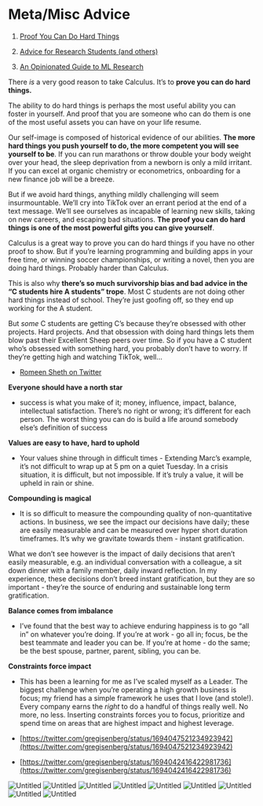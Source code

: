 # Meta/Misc Advice

1. [Proof You Can Do Hard Things](https://blog.nateliason.com/p/proof-you-can-do-hard-things)

2. [Advice for Research Students (and others)](https://www.cs.jhu.edu/~jason/advice/)

3. [An Opinionated Guide to ML Research](http://joschu.net/blog/opinionated-guide-ml-research.html)

There *is* a very good reason to take Calculus. It’s to **prove you can do hard things.**

The ability to do hard things is perhaps the most useful ability you can foster in yourself. And proof that you are someone who can do them is one of the most useful assets you can have on your life resume.

Our self-image is composed of historical evidence of our abilities. **The more hard things you push yourself to do, the more competent you will see yourself to be**. If you can run marathons or throw double your body weight over your head, the sleep deprivation from a newborn is only a mild irritant. If you can excel at organic chemistry or econometrics, onboarding for a new finance job will be a breeze.

But if we avoid hard things, anything mildly challenging will seem insurmountable. We’ll cry into TikTok over an errant period at the end of a text message. We’ll see ourselves as incapable of learning new skills, taking on new careers, and escaping bad situations. **The proof you can do hard things is one of the most powerful gifts you can give yourself**.

Calculus is a great way to prove you can do hard things if you have no other proof to show. But if you’re learning programming and building apps in your free time, or winning soccer championships, or writing a novel, then you are doing hard things. Probably harder than Calculus.

This is also why **there’s so much survivorship bias and bad advice in the “C students hire A students” trope**. Most C students are not doing other hard things instead of school. They’re just goofing off, so they end up working for the A student.

But *some* C students are getting C’s because they’re obsessed with other projects. Hard projects. And that obsession with doing hard things lets them blow past their Excellent Sheep peers over time. So if you have a C student who’s obsessed with something hard, you probably don’t have to worry. If they’re getting high and watching TikTok, well…

- [Romeen Sheth on Twitter](https://twitter.com/RomeenSheth/status/1686733652766363648)

**Everyone should have a north star**

- success is what you make of it; money, influence, impact, balance, intellectual satisfaction. There’s no right or wrong; it’s different for each person. The worst thing you can do is build a life around somebody else’s definition of success

**Values are easy to have, hard to uphold**

- Your values shine through in difficult times - Extending Marc’s example, it’s not difficult to wrap up at 5 pm on a quiet Tuesday. In a crisis situation, it is difficult, but not impossible. If it’s truly a value, it will be upheld in rain or shine.  

**Compounding is magical**

- It is so difficult to measure the compounding quality of non-quantitative actions. In business, we see the impact our decisions have daily; these are easily measurable and can be measured over hyper short duration timeframes. It’s why we gravitate towards them - instant gratification.  

What we don’t see however is the impact of daily decisions that aren’t easily measurable, e.g. an individual conversation with a colleague, a sit down dinner with a family member, daily inward reflection. In my experience, these decisions don’t breed instant gratification, but they are so important - they’re the source of enduring and sustainable long term gratification.

**Balance comes from imbalance**

- I’ve found that the best way to achieve enduring happiness is to go “all in” on whatever you’re doing. If you’re at work - go all in; focus, be the best teammate and leader you can be. If you’re at home - do the same; be the best spouse, partner, parent, sibling, you can be.

**Constraints force impact**

- This has been a learning for me as I’ve scaled myself as a Leader. The biggest challenge when you’re operating a high growth business is focus; my friend has a simple framework he uses that I love (and stole!). Every company earns the *right* to do a handful of things really well. No more, no less. Inserting constraints forces you to focus, prioritize and spend time on areas that are highest impact and highest leverage.

- [https://twitter.com/gregisenberg/status/1694047521234923942](https://twitter.com/gregisenberg/status/1694047521234923942)

- [https://twitter.com/gregisenberg/status/1694042416422981736](https://twitter.com/gregisenberg/status/1694042416422981736)


![Untitled](Untitled%201.png)
![Untitled](Untitled%202.png)
![Untitled](Untitled%203.png)
![Untitled](Untitled%204.png)
![Untitled](Untitled%205.png)
![Untitled](Untitled%206.png)
![Untitled](Untitled%207.png)
![Untitled](Untitled%208.png)
![Untitled](Untitled%209.png)